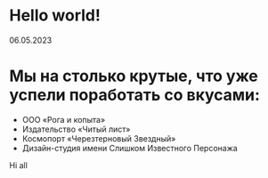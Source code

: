 # Hello world!


06.05.2023


# Мы на столько крутые, что уже успели поработать со вкусами:

* ООО «Рога и копыта» 
* Издательство  «Читый лист» 
* Космопорт  «Черезтерновый Звездный» 
* Дизайн-студия имени Слишком Известного Персонажа


Hi all


